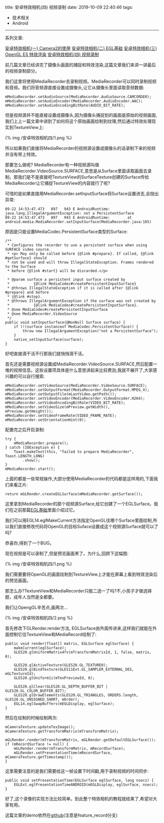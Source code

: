 title: 安卓特效相机(四) 视频录制
date: 2019-10-09 22:40:46
tags:
  - 技术相关
  - Android
---

系列文章:

[安卓特效相机(一) Camera2的使用](http://blog.islinjw.cn/2019/08/27/%E5%AE%89%E5%8D%93%E7%89%B9%E6%95%88%E7%9B%B8%E6%9C%BA-%E4%B8%80-Camera2%E7%9A%84%E4%BD%BF%E7%94%A8/)
[安卓特效相机(二) EGL基础](http://blog.islinjw.cn/2019/09/13/%E5%AE%89%E5%8D%93%E7%89%B9%E6%95%88%E7%9B%B8%E6%9C%BA-%E4%BA%8C-EGL%E5%9F%BA%E7%A1%80/)
[安卓特效相机(三) OpenGL ES 特效渲染](http://blog.islinjw.cn/2019/09/22/%E5%AE%89%E5%8D%93%E7%89%B9%E6%95%88%E7%9B%B8%E6%9C%BA-%E4%B8%89-OpenGL-ES-%E7%89%B9%E6%95%88%E6%B8%B2%E6%9F%93/)
[安卓特效相机(四) 视频录制](http://blog.islinjw.cn/2019/10/09/%E5%AE%89%E5%8D%93%E7%89%B9%E6%95%88%E7%9B%B8%E6%9C%BA-%E5%9B%9B-%E8%A7%86%E9%A2%91%E5%BD%95%E5%88%B6/)

前几篇文章已经讲完了摄像头画面的捕捉和特效渲染,这篇文章我们来讲一讲最后的视频录制部分。

我们这里将使用MediaRecorder去录制视频。MediaRecorder可以同时录制视频和音频。我们将音频源直接设置成摄像头,让它从摄像头里面读取音频数据:

```
mMediaRecorder.setAudioSource(MediaRecorder.AudioSource.CAMCORDER);
mMediaRecorder.setAudioEncoder(MediaRecorder.AudioEncoder.AAC);
mMediaRecorder.setAudioEncodingBitRate(AUDIO_BIT_RATE);
```

但是视频源并不能直接设置成摄像头,因为摄像头捕捉到的画面是原始的视频画面,我们上上一篇文章中讲到了如何将这个原始画面绘制到纹理,然后通过特效处理现实到TextureView上:

{% img /安卓特效相机四/1.png %}

所以如果我们直接将MediaRecorder的视频源设置成摄像头的话录制下来的视频并没有带上特效。

那要怎么做呢? MediaRecorder有一种视频源叫做MediaRecorder.VideoSource.SURFACE,意思是从Surface里面读取画面去录制。那我们是不是直接吧TextureView的SurfaceTexture创建的Surface传给MediaRecorder让它捕捉TextureView的内容就行了呢?

可惜的是如果直接用MediaRecorder.setInputSurface将Surface设置进去,会抛出异常:

```
09-22 14:53:47.473   897   943 E AndroidRuntime: java.lang.IllegalArgumentException: not a PersistentSurface
09-22 14:53:47.473   897   943 E AndroidRuntime:        at android.media.MediaRecorder.setInputSurface(MediaRecorder.java:165)
```

原因是只能设置MediaCodec.PersistentSurface类型的Surface:

```
/**
 * Configures the recorder to use a persistent surface when using SURFACE video source.
 * <p> May only be called before {@link #prepare}. If called, {@link #getSurface} should
 * not be used and will throw IllegalStateException. Frames rendered to the Surface
 * before {@link #start} will be discarded.</p>

 * @param surface a persistent input surface created by
 *           {@link MediaCodec#createPersistentInputSurface}
 * @throws IllegalStateException if it is called after {@link #prepare} and before
 * {@link #stop}.
 * @throws IllegalArgumentException if the surface was not created by
 *           {@link MediaCodec#createPersistentInputSurface}.
 * @see MediaCodec#createPersistentInputSurface
 * @see MediaRecorder.VideoSource
 */
public void setInputSurface(@NonNull Surface surface) {
    if (!(surface instanceof MediaCodec.PersistentSurface)) {
        throw new IllegalArgumentException("not a PersistentSurface");
    }
    native_setInputSurface(surface);
}
```

好吧直接滴干活不行那我们就悄悄滴干活。

首先还是需要视频源设置成MediaRecorder.VideoSource.SURFACE,然后配置一堆的视频信息。这些设置项具体是什么意思讲起来比较费劲,我就不展开了,大家感兴趣的可以自行搜索:

```
mMediaRecorder.setVideoSource(MediaRecorder.VideoSource.SURFACE);
mMediaRecorder.setOutputFormat(MediaRecorder.OutputFormat.MPEG_4);
mMediaRecorder.setOutputFile(mLastVideo.getPath());
mMediaRecorder.setVideoEncoder(MediaRecorder.VideoEncoder.H264);
mMediaRecorder.setVideoEncodingBitRate(VIDEO_BIT_RATE);
mMediaRecorder.setVideoSize(mPreview.getWidth(), mPreview.getHeight());
mMediaRecorder.setVideoFrameRate(VIDEO_FRAME_RATE);
mMediaRecorder.setOrientationHint(0);
```

配置完之后开启录制:

```
try {
    mMediaRecorder.prepare();
} catch (IOException e) {
    Toast.makeText(this, "failed to prepare MediaRecorder", Toast.LENGTH_LONG)
        .show();
}
mMediaRecorder.start();
```

上面的都是一些常规操作,大部分使用MediaRecorder的代码都是这样用的,下面我们来看正片:

```
return mGLRender.createEGLSurface(mMediaRecorder.getSurface());
```

这里拿到MediaRecorder的那个视频源Surface,给它创建了一个EGLSurface。我们在之前那篇[EGL基础](http://blog.islinjw.cn/2019/09/13/%E5%AE%89%E5%8D%93%E7%89%B9%E6%95%88%E7%9B%B8%E6%9C%BA-%E4%BA%8C-EGL%E5%9F%BA%E7%A1%80/)里面介绍过它。

我们可以用EGL14.eglMakeCurrent方法指定OpenGL往哪个Surface里面绘制,所以我们直接修改代码将OpenGL的目标Suface设置成这个视频源Surface就可以了吗?

恭喜你,得到了一个BUG。

现在视频是可以录制了,但是预览画面黑了。为什么,回顾下这幅图:

{% img /安卓特效相机四/1.png %}

我们需要要将OpenGL的画面绘制到TextureView上才能在屏幕上看到特效渲染后的预览画面。

那怎么办?TextureView和MediaRecorder只能二选一了吗?不,小孩子才做选择题，成年人当然是全都要。

我们让OpengGL辛苦点,画两次...

{% img /安卓特效相机四/2.png %}

首先修改下GLRender.render方法, EGLSurface由外面传进来,这样我们就能在外面控制它往TextureView和MediaRecord绘制了:

```
public void render(float[] matrix, EGLSurface eglSurface) {
    makeCurrent(eglSurface);
    GLES20.glUniformMatrix4fv(mTransformMatrixId, 1, false, matrix, 0);

    GLES20.glActiveTexture(GLES20.GL_TEXTURE0);
    GLES20.glBindTexture(GLES11Ext.GL_SAMPLER_EXTERNAL_OES, mGLTextureId);
    GLES20.glUniform1i(mTexPreviewId, 0);

    GLES20.glClear(GLES20.GL_DEPTH_BUFFER_BIT | GLES20.GL_COLOR_BUFFER_BIT);
    GLES20.glDrawElements(GLES20.GL_TRIANGLES, ORDERS.length, GLES20.GL_UNSIGNED_SHORT, mOrder);
    EGL14.eglSwapBuffers(mEGLDisplay, eglSurface);
}
```

然后在绘制的时候绘制两次:

```
mCameraTexture.updateTexImage();
mCameraTexture.getTransformMatrix(mTransformMatrix);

mGLRender.render(mTransformMatrix, mGLRender.getDefaultEGLSurface());
if (mRecordSurface != null) {
    mGLRender.render(mTransformMatrix, mRecordSurface);
    mGLRender.setPresentationTime(mRecordSurface, mCameraTexture.getTimestamp());
}
```

这里需要注意的是我们需要给这一帧设置下时间戳,用于录制视频的时间同步:

```
public void setPresentationTime(EGLSurface eglSurface, long nsecs) {
    EGLExt.eglPresentationTimeANDROID(mEGLDisplay, eglSurface, nsecs);
}
```

好了,这个录像的实现方法比较简单。到此整个特效相机的教程就结束了,希望对大家有用。

这篇文章的demo依然在[github](https://github.com/bluesky466/CameraDemo/tree/feature_record)(注意是feature_record分支)